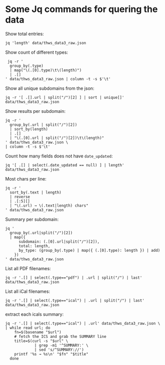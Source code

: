 # Some Jq commands for quering the data

Show total entries:
```shell
jq 'length' data/thws_data3_raw.json
```

Show count of different types:
```shell
 jq -r '
  group_by(.type)
  | map("\(.[0].type)\t\(length)")
  | .[]
' data/thws_data3_raw.json | column -t -s $'\t'
```

Show all unique subdomains from the json:

```shell
jq -r '[ .[].url | split("/")[2] ] | sort | unique[]' data/thws_data3_raw.json
```

Show results per subdomain:

```shell
jq -r '
  group_by(.url | split("/")[2])
  | sort_by(length)
  | .[] 
  | "\(.[0].url | split("/")[2])\t\(length)"
' data/thws_data3_raw.json \
| column -t -s $'\t'
```

Count how many fields does not have `date_updated`:
```shell
jq '[ .[] | select(.date_updated == null) ] | length' data/thws_data3_raw.json
```

Most chars per line: 
```shell
jq -r '
  sort_by(.text | length)
  | reverse
  | .[:5][]
  | "\(.url) → \(.text|length) chars"
' data/thws_data3_raw.json
```

Summary per subdomain:
```shell
jq '
  group_by(.url|split("/")[2])
  | map({
      subdomain: (.[0].url|split("/")[2]),
      total: length,
      by_type: (group_by(.type) | map({ (.[0].type): length }) | add)
    })
' data/thws_data3_raw.json
```

List all PDF filenames:
```shell
jq -r '.[] | select(.type=="pdf") | .url | split("/") | last' data/thws_data3_raw.json
```

List all iCal filenames:
```shell
jq -r '.[] | select(.type=="ical") | .url | split("/") | last' data/thws_data3_raw.json
```

extract each icals summary:
```shell
jq -r '.[] | select(.type=="ical") | .url' data/thws_data3_raw.json \
| while read url; do
    fn=$(basename "$url")
    # fetch the ICS and grab the SUMMARY line
    title=$(curl -s "$url" \
             | grep -m1 '^SUMMARY:' \
             | sed 's/^SUMMARY://')
    printf '%s → %s\n' "$fn" "$title"
  done
```